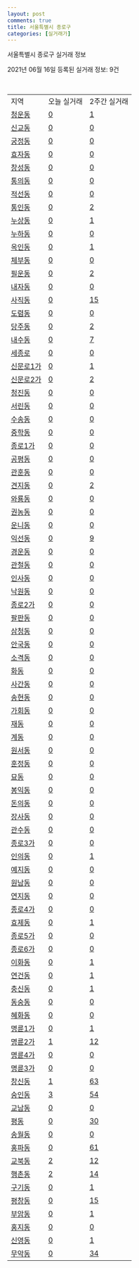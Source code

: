 ```yaml
---
layout: post
comments: true
title: 서울특별시 종로구
categories: [실거래가]
---
```


서울특별시 종로구 실거래 정보

2021년 06월 16일 등록된 실거래 정보: 9건

<script type="text/javascript">
  google.charts.load('current', {'packages':['corechart']});
  google.charts.setOnLoadCallback(drawChart);

  function drawChart() {
    var data = google.visualization.arrayToDataTable([['거래일', '매매', '전월세', '전매'], ['2021-04', 38, 101, 0], ['2021-05', 28, 93, 0], ['2021-03', 7, 41, 0], ['2021-06', 2, 26, 0], ['2021-02', 0, 13, 0]]);

    var options = {
      title: '최근 유형별 거래량 추이',
      legend: { position: 'bottom' }
    };

    var chart = new google.visualization.LineChart(document.getElementById('columnchart_material'));
    chart.draw(data, (options));
  }
</script>

<div id="columnchart_material" style="width: 450px; margin-left: -35px"></div>
<br>
<table class="sortable">
  <tr>
    <td>지역</td>
    <td>오늘 실거래</td>
    <td>2주간 실거래</td>
  </tr>

  
  <tr class="item">
    <td><a href="1111010100.html">청운동</a></td>
    <td><a href="1111010100.html">0</a></td>
    <td><a href="1111010100.html">1</a></td>
  </tr>
    

  <tr class="item">
    <td><a href="1111010200.html">신교동</a></td>
    <td><a href="1111010200.html">0</a></td>
    <td><a href="1111010200.html">0</a></td>
  </tr>
    

  <tr class="item">
    <td><a href="1111010300.html">궁정동</a></td>
    <td><a href="1111010300.html">0</a></td>
    <td><a href="1111010300.html">0</a></td>
  </tr>
    

  <tr class="item">
    <td><a href="1111010400.html">효자동</a></td>
    <td><a href="1111010400.html">0</a></td>
    <td><a href="1111010400.html">0</a></td>
  </tr>
    

  <tr class="item">
    <td><a href="1111010500.html">창성동</a></td>
    <td><a href="1111010500.html">0</a></td>
    <td><a href="1111010500.html">0</a></td>
  </tr>
    

  <tr class="item">
    <td><a href="1111010600.html">통의동</a></td>
    <td><a href="1111010600.html">0</a></td>
    <td><a href="1111010600.html">0</a></td>
  </tr>
    

  <tr class="item">
    <td><a href="1111010700.html">적선동</a></td>
    <td><a href="1111010700.html">0</a></td>
    <td><a href="1111010700.html">0</a></td>
  </tr>
    

  <tr class="item">
    <td><a href="1111010800.html">통인동</a></td>
    <td><a href="1111010800.html">0</a></td>
    <td><a href="1111010800.html">2</a></td>
  </tr>
    

  <tr class="item">
    <td><a href="1111010900.html">누상동</a></td>
    <td><a href="1111010900.html">0</a></td>
    <td><a href="1111010900.html">1</a></td>
  </tr>
    

  <tr class="item">
    <td><a href="1111011000.html">누하동</a></td>
    <td><a href="1111011000.html">0</a></td>
    <td><a href="1111011000.html">0</a></td>
  </tr>
    

  <tr class="item">
    <td><a href="1111011100.html">옥인동</a></td>
    <td><a href="1111011100.html">0</a></td>
    <td><a href="1111011100.html">1</a></td>
  </tr>
    

  <tr class="item">
    <td><a href="1111011200.html">체부동</a></td>
    <td><a href="1111011200.html">0</a></td>
    <td><a href="1111011200.html">0</a></td>
  </tr>
    

  <tr class="item">
    <td><a href="1111011300.html">필운동</a></td>
    <td><a href="1111011300.html">0</a></td>
    <td><a href="1111011300.html">2</a></td>
  </tr>
    

  <tr class="item">
    <td><a href="1111011400.html">내자동</a></td>
    <td><a href="1111011400.html">0</a></td>
    <td><a href="1111011400.html">0</a></td>
  </tr>
    

  <tr class="item">
    <td><a href="1111011500.html">사직동</a></td>
    <td><a href="1111011500.html">0</a></td>
    <td><a href="1111011500.html">15</a></td>
  </tr>
    

  <tr class="item">
    <td><a href="1111011600.html">도렴동</a></td>
    <td><a href="1111011600.html">0</a></td>
    <td><a href="1111011600.html">0</a></td>
  </tr>
    

  <tr class="item">
    <td><a href="1111011700.html">당주동</a></td>
    <td><a href="1111011700.html">0</a></td>
    <td><a href="1111011700.html">2</a></td>
  </tr>
    

  <tr class="item">
    <td><a href="1111011800.html">내수동</a></td>
    <td><a href="1111011800.html">0</a></td>
    <td><a href="1111011800.html">7</a></td>
  </tr>
    

  <tr class="item">
    <td><a href="1111011900.html">세종로</a></td>
    <td><a href="1111011900.html">0</a></td>
    <td><a href="1111011900.html">0</a></td>
  </tr>
    

  <tr class="item">
    <td><a href="1111012000.html">신문로1가</a></td>
    <td><a href="1111012000.html">0</a></td>
    <td><a href="1111012000.html">1</a></td>
  </tr>
    

  <tr class="item">
    <td><a href="1111012100.html">신문로2가</a></td>
    <td><a href="1111012100.html">0</a></td>
    <td><a href="1111012100.html">2</a></td>
  </tr>
    

  <tr class="item">
    <td><a href="1111012200.html">청진동</a></td>
    <td><a href="1111012200.html">0</a></td>
    <td><a href="1111012200.html">0</a></td>
  </tr>
    

  <tr class="item">
    <td><a href="1111012300.html">서린동</a></td>
    <td><a href="1111012300.html">0</a></td>
    <td><a href="1111012300.html">0</a></td>
  </tr>
    

  <tr class="item">
    <td><a href="1111012400.html">수송동</a></td>
    <td><a href="1111012400.html">0</a></td>
    <td><a href="1111012400.html">0</a></td>
  </tr>
    

  <tr class="item">
    <td><a href="1111012500.html">중학동</a></td>
    <td><a href="1111012500.html">0</a></td>
    <td><a href="1111012500.html">0</a></td>
  </tr>
    

  <tr class="item">
    <td><a href="1111012600.html">종로1가</a></td>
    <td><a href="1111012600.html">0</a></td>
    <td><a href="1111012600.html">0</a></td>
  </tr>
    

  <tr class="item">
    <td><a href="1111012700.html">공평동</a></td>
    <td><a href="1111012700.html">0</a></td>
    <td><a href="1111012700.html">0</a></td>
  </tr>
    

  <tr class="item">
    <td><a href="1111012800.html">관훈동</a></td>
    <td><a href="1111012800.html">0</a></td>
    <td><a href="1111012800.html">0</a></td>
  </tr>
    

  <tr class="item">
    <td><a href="1111012900.html">견지동</a></td>
    <td><a href="1111012900.html">0</a></td>
    <td><a href="1111012900.html">2</a></td>
  </tr>
    

  <tr class="item">
    <td><a href="1111013000.html">와룡동</a></td>
    <td><a href="1111013000.html">0</a></td>
    <td><a href="1111013000.html">0</a></td>
  </tr>
    

  <tr class="item">
    <td><a href="1111013100.html">권농동</a></td>
    <td><a href="1111013100.html">0</a></td>
    <td><a href="1111013100.html">0</a></td>
  </tr>
    

  <tr class="item">
    <td><a href="1111013200.html">운니동</a></td>
    <td><a href="1111013200.html">0</a></td>
    <td><a href="1111013200.html">0</a></td>
  </tr>
    

  <tr class="item">
    <td><a href="1111013300.html">익선동</a></td>
    <td><a href="1111013300.html">0</a></td>
    <td><a href="1111013300.html">9</a></td>
  </tr>
    

  <tr class="item">
    <td><a href="1111013400.html">경운동</a></td>
    <td><a href="1111013400.html">0</a></td>
    <td><a href="1111013400.html">0</a></td>
  </tr>
    

  <tr class="item">
    <td><a href="1111013500.html">관철동</a></td>
    <td><a href="1111013500.html">0</a></td>
    <td><a href="1111013500.html">0</a></td>
  </tr>
    

  <tr class="item">
    <td><a href="1111013600.html">인사동</a></td>
    <td><a href="1111013600.html">0</a></td>
    <td><a href="1111013600.html">0</a></td>
  </tr>
    

  <tr class="item">
    <td><a href="1111013700.html">낙원동</a></td>
    <td><a href="1111013700.html">0</a></td>
    <td><a href="1111013700.html">0</a></td>
  </tr>
    

  <tr class="item">
    <td><a href="1111013800.html">종로2가</a></td>
    <td><a href="1111013800.html">0</a></td>
    <td><a href="1111013800.html">0</a></td>
  </tr>
    

  <tr class="item">
    <td><a href="1111013900.html">팔판동</a></td>
    <td><a href="1111013900.html">0</a></td>
    <td><a href="1111013900.html">0</a></td>
  </tr>
    

  <tr class="item">
    <td><a href="1111014000.html">삼청동</a></td>
    <td><a href="1111014000.html">0</a></td>
    <td><a href="1111014000.html">0</a></td>
  </tr>
    

  <tr class="item">
    <td><a href="1111014100.html">안국동</a></td>
    <td><a href="1111014100.html">0</a></td>
    <td><a href="1111014100.html">0</a></td>
  </tr>
    

  <tr class="item">
    <td><a href="1111014200.html">소격동</a></td>
    <td><a href="1111014200.html">0</a></td>
    <td><a href="1111014200.html">0</a></td>
  </tr>
    

  <tr class="item">
    <td><a href="1111014300.html">화동</a></td>
    <td><a href="1111014300.html">0</a></td>
    <td><a href="1111014300.html">0</a></td>
  </tr>
    

  <tr class="item">
    <td><a href="1111014400.html">사간동</a></td>
    <td><a href="1111014400.html">0</a></td>
    <td><a href="1111014400.html">0</a></td>
  </tr>
    

  <tr class="item">
    <td><a href="1111014500.html">송현동</a></td>
    <td><a href="1111014500.html">0</a></td>
    <td><a href="1111014500.html">0</a></td>
  </tr>
    

  <tr class="item">
    <td><a href="1111014600.html">가회동</a></td>
    <td><a href="1111014600.html">0</a></td>
    <td><a href="1111014600.html">0</a></td>
  </tr>
    

  <tr class="item">
    <td><a href="1111014700.html">재동</a></td>
    <td><a href="1111014700.html">0</a></td>
    <td><a href="1111014700.html">0</a></td>
  </tr>
    

  <tr class="item">
    <td><a href="1111014800.html">계동</a></td>
    <td><a href="1111014800.html">0</a></td>
    <td><a href="1111014800.html">0</a></td>
  </tr>
    

  <tr class="item">
    <td><a href="1111014900.html">원서동</a></td>
    <td><a href="1111014900.html">0</a></td>
    <td><a href="1111014900.html">0</a></td>
  </tr>
    

  <tr class="item">
    <td><a href="1111015000.html">훈정동</a></td>
    <td><a href="1111015000.html">0</a></td>
    <td><a href="1111015000.html">0</a></td>
  </tr>
    

  <tr class="item">
    <td><a href="1111015100.html">묘동</a></td>
    <td><a href="1111015100.html">0</a></td>
    <td><a href="1111015100.html">0</a></td>
  </tr>
    

  <tr class="item">
    <td><a href="1111015200.html">봉익동</a></td>
    <td><a href="1111015200.html">0</a></td>
    <td><a href="1111015200.html">0</a></td>
  </tr>
    

  <tr class="item">
    <td><a href="1111015300.html">돈의동</a></td>
    <td><a href="1111015300.html">0</a></td>
    <td><a href="1111015300.html">0</a></td>
  </tr>
    

  <tr class="item">
    <td><a href="1111015400.html">장사동</a></td>
    <td><a href="1111015400.html">0</a></td>
    <td><a href="1111015400.html">0</a></td>
  </tr>
    

  <tr class="item">
    <td><a href="1111015500.html">관수동</a></td>
    <td><a href="1111015500.html">0</a></td>
    <td><a href="1111015500.html">0</a></td>
  </tr>
    

  <tr class="item">
    <td><a href="1111015600.html">종로3가</a></td>
    <td><a href="1111015600.html">0</a></td>
    <td><a href="1111015600.html">0</a></td>
  </tr>
    

  <tr class="item">
    <td><a href="1111015700.html">인의동</a></td>
    <td><a href="1111015700.html">0</a></td>
    <td><a href="1111015700.html">1</a></td>
  </tr>
    

  <tr class="item">
    <td><a href="1111015800.html">예지동</a></td>
    <td><a href="1111015800.html">0</a></td>
    <td><a href="1111015800.html">0</a></td>
  </tr>
    

  <tr class="item">
    <td><a href="1111015900.html">원남동</a></td>
    <td><a href="1111015900.html">0</a></td>
    <td><a href="1111015900.html">0</a></td>
  </tr>
    

  <tr class="item">
    <td><a href="1111016000.html">연지동</a></td>
    <td><a href="1111016000.html">0</a></td>
    <td><a href="1111016000.html">0</a></td>
  </tr>
    

  <tr class="item">
    <td><a href="1111016100.html">종로4가</a></td>
    <td><a href="1111016100.html">0</a></td>
    <td><a href="1111016100.html">0</a></td>
  </tr>
    

  <tr class="item">
    <td><a href="1111016200.html">효제동</a></td>
    <td><a href="1111016200.html">0</a></td>
    <td><a href="1111016200.html">1</a></td>
  </tr>
    

  <tr class="item">
    <td><a href="1111016300.html">종로5가</a></td>
    <td><a href="1111016300.html">0</a></td>
    <td><a href="1111016300.html">0</a></td>
  </tr>
    

  <tr class="item">
    <td><a href="1111016400.html">종로6가</a></td>
    <td><a href="1111016400.html">0</a></td>
    <td><a href="1111016400.html">0</a></td>
  </tr>
    

  <tr class="item">
    <td><a href="1111016500.html">이화동</a></td>
    <td><a href="1111016500.html">0</a></td>
    <td><a href="1111016500.html">1</a></td>
  </tr>
    

  <tr class="item">
    <td><a href="1111016600.html">연건동</a></td>
    <td><a href="1111016600.html">0</a></td>
    <td><a href="1111016600.html">1</a></td>
  </tr>
    

  <tr class="item">
    <td><a href="1111016700.html">충신동</a></td>
    <td><a href="1111016700.html">0</a></td>
    <td><a href="1111016700.html">1</a></td>
  </tr>
    

  <tr class="item">
    <td><a href="1111016800.html">동숭동</a></td>
    <td><a href="1111016800.html">0</a></td>
    <td><a href="1111016800.html">0</a></td>
  </tr>
    

  <tr class="item">
    <td><a href="1111016900.html">혜화동</a></td>
    <td><a href="1111016900.html">0</a></td>
    <td><a href="1111016900.html">0</a></td>
  </tr>
    

  <tr class="item">
    <td><a href="1111017000.html">명륜1가</a></td>
    <td><a href="1111017000.html">0</a></td>
    <td><a href="1111017000.html">1</a></td>
  </tr>
    

  <tr class="item">
    <td><a href="1111017100.html">명륜2가</a></td>
    <td><a href="1111017100.html">1</a></td>
    <td><a href="1111017100.html">12</a></td>
  </tr>
    

  <tr class="item">
    <td><a href="1111017200.html">명륜4가</a></td>
    <td><a href="1111017200.html">0</a></td>
    <td><a href="1111017200.html">0</a></td>
  </tr>
    

  <tr class="item">
    <td><a href="1111017300.html">명륜3가</a></td>
    <td><a href="1111017300.html">0</a></td>
    <td><a href="1111017300.html">0</a></td>
  </tr>
    

  <tr class="item">
    <td><a href="1111017400.html">창신동</a></td>
    <td><a href="1111017400.html">1</a></td>
    <td><a href="1111017400.html">63</a></td>
  </tr>
    

  <tr class="item">
    <td><a href="1111017500.html">숭인동</a></td>
    <td><a href="1111017500.html">3</a></td>
    <td><a href="1111017500.html">54</a></td>
  </tr>
    

  <tr class="item">
    <td><a href="1111017600.html">교남동</a></td>
    <td><a href="1111017600.html">0</a></td>
    <td><a href="1111017600.html">0</a></td>
  </tr>
    

  <tr class="item">
    <td><a href="1111017700.html">평동</a></td>
    <td><a href="1111017700.html">0</a></td>
    <td><a href="1111017700.html">30</a></td>
  </tr>
    

  <tr class="item">
    <td><a href="1111017800.html">송월동</a></td>
    <td><a href="1111017800.html">0</a></td>
    <td><a href="1111017800.html">0</a></td>
  </tr>
    

  <tr class="item">
    <td><a href="1111017900.html">홍파동</a></td>
    <td><a href="1111017900.html">0</a></td>
    <td><a href="1111017900.html">61</a></td>
  </tr>
    

  <tr class="item">
    <td><a href="1111018000.html">교북동</a></td>
    <td><a href="1111018000.html">2</a></td>
    <td><a href="1111018000.html">12</a></td>
  </tr>
    

  <tr class="item">
    <td><a href="1111018100.html">행촌동</a></td>
    <td><a href="1111018100.html">2</a></td>
    <td><a href="1111018100.html">14</a></td>
  </tr>
    

  <tr class="item">
    <td><a href="1111018200.html">구기동</a></td>
    <td><a href="1111018200.html">0</a></td>
    <td><a href="1111018200.html">1</a></td>
  </tr>
    

  <tr class="item">
    <td><a href="1111018300.html">평창동</a></td>
    <td><a href="1111018300.html">0</a></td>
    <td><a href="1111018300.html">15</a></td>
  </tr>
    

  <tr class="item">
    <td><a href="1111018400.html">부암동</a></td>
    <td><a href="1111018400.html">0</a></td>
    <td><a href="1111018400.html">1</a></td>
  </tr>
    

  <tr class="item">
    <td><a href="1111018500.html">홍지동</a></td>
    <td><a href="1111018500.html">0</a></td>
    <td><a href="1111018500.html">0</a></td>
  </tr>
    

  <tr class="item">
    <td><a href="1111018600.html">신영동</a></td>
    <td><a href="1111018600.html">0</a></td>
    <td><a href="1111018600.html">1</a></td>
  </tr>
    

  <tr class="item">
    <td><a href="1111018700.html">무악동</a></td>
    <td><a href="1111018700.html">0</a></td>
    <td><a href="1111018700.html">34</a></td>
  </tr>
    


</table>


    
